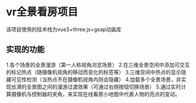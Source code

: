 # vr全景看房项目
该项目使用的技术栈为vue3+three.js+gsap动画库

## 实现的功能

1.各个场景的全景漫游（第一人称视角浏览场景）
2.在三维全景空间中添加可交互的标记热点（随摄像机视角的移动而变化的标签等）
3.三维空间中热点的显示隐藏可见性检测（当热点不在摄像机视角内则会隐藏）
4.加载多个全景场景，并实现丝滑的全景图之间的漫游过渡效果（可通过右侧按钮切换场景）
5.通过实时计算摄像机与控制器的夹角，来实现在线看房小地图中代表人物的亮点的变动。


